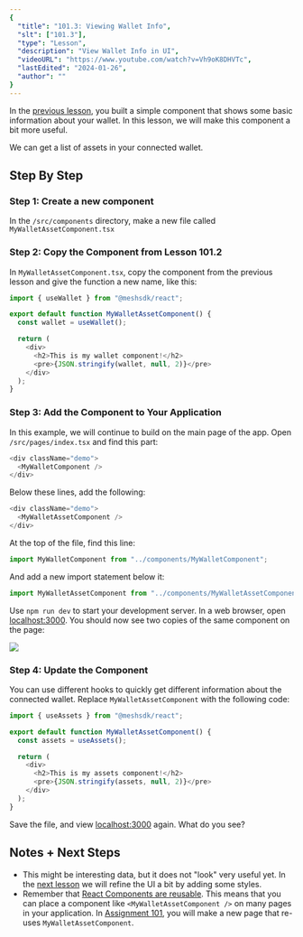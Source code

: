 ```yaml
---
{
  "title": "101.3: Viewing Wallet Info",
  "slt": ["101.3"],
  "type": "Lesson",
  "description": "View Wallet Info in UI",
  "videoURL": "https://www.youtube.com/watch?v=Vh9oK8DHVTc",
  "lastEdited": "2024-01-26",
  "author": ""
}
---
```


In the [previous lesson](/course/module/101/1012), you built a simple component that shows some basic information about your wallet. In this lesson, we will make this component a bit more useful.

We can get a list of assets in your connected wallet.

## Step By Step

### Step 1: Create a new component
In the `/src/components` directory, make a new file called `MyWalletAssetComponent.tsx`

### Step 2: Copy the Component from Lesson 101.2
In `MyWalletAssetComponent.tsx`, copy the component from the previous lesson and give the function a new name, like this:

```typescript
import { useWallet } from "@meshsdk/react";

export default function MyWalletAssetComponent() {
  const wallet = useWallet();

  return (
    <div>
      <h2>This is my wallet component!</h2>
      <pre>{JSON.stringify(wallet, null, 2)}</pre>
    </div>
  );
}
```

### Step 3: Add the Component to Your Application
In this example, we will continue to build on the main page of the app. Open `/src/pages/index.tsx` and find this part:
```typescript
<div className="demo">
  <MyWalletComponent />
</div>
```

Below these lines, add the following:
```typescript
<div className="demo">
  <MyWalletAssetComponent />
</div>
```

At the top of the file, find this line:
```typescript
import MyWalletComponent from "../components/MyWalletComponent";
```

And add a new import statement below it:
```typescript
import MyWalletAssetComponent from "../components/MyWalletAssetComponent";
```

Use `npm run dev` to start your development server. In a web browser, open [localhost:3000](http://localhost:3000). You should now see two copies of the same component on the page:

![](/course/images/101/two-components.png)


### Step 4: Update the Component
You can use different hooks to quickly get different information about the connected wallet. Replace `MyWalletAssetComponent` with the following code:
```typescript
import { useAssets } from "@meshsdk/react";

export default function MyWalletAssetComponent() {
  const assets = useAssets();

  return (
    <div>
      <h2>This is my assets component!</h2>
      <pre>{JSON.stringify(assets, null, 2)}</pre>
    </div>
  );
}
```

Save the file, and view [localhost:3000](http://localhost:3000) again. What do you see?


## Notes + Next Steps
- This might be interesting data, but it does not "look" very useful yet. In the [next lesson](/course/module/101/1014) we will refine the UI a bit by adding some styles.
- Remember that [React Components are reusable](https://react.dev/learn/your-first-component). This means that you can place a component like `<MyWalletAssetComponent />` on many pages in your application. In [Assignment 101](/course/module/101/assignment101), you will make a new page that re-uses `MyWalletAssetComponent`.